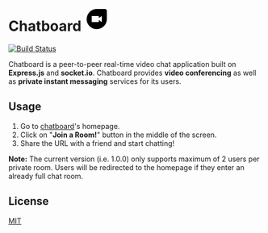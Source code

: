 # Chatboard ![logo](public/img/duo.svg) 

[![Build Status](https://travis-ci.com/szareian/chatboard.svg?branch=master)](https://travis-ci.com/szareian/chatboard)

Chatboard is a peer-to-peer real-time video chat application built on __Express.js__ and __socket.io__. Chatboard provides __video conferencing__ as well as __private instant messaging__ services for its users.

## Usage

1. Go to [chatboard](https://chatboardjs.herokuapp.com/)'s homepage.
2. Click on "__Join a Room!__" button in the middle of the screen.
3. Share the URL with a friend and start chatting!

__Note:__ The current version (i.e. 1.0.0) only supports maximum of 2 users per private room. Users will be redirected to the homepage if they enter an already full chat room.

## License
[MIT](https://choosealicense.com/licenses/mit/)
